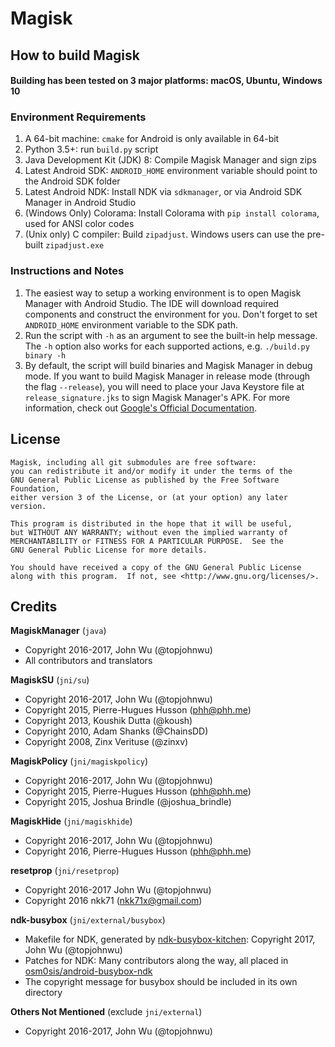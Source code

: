 # Magisk

## How to build Magisk

#### Building has been tested on 3 major platforms: macOS, Ubuntu, Windows 10

### Environment Requirements

1. A 64-bit machine: `cmake` for Android is only available in 64-bit
2. Python 3.5+: run `build.py` script
3. Java Development Kit (JDK) 8: Compile Magisk Manager and sign zips
4. Latest Android SDK: `ANDROID_HOME` environment variable should point to the Android SDK folder
5. Latest Android NDK: Install NDK via `sdkmanager`, or via Android SDK Manager in Android Studio
6. (Windows Only) Colorama: Install Colorama with `pip install colorama`, used for ANSI color codes
7. (Unix only) C compiler: Build `zipadjust`. Windows users can use the pre-built `zipadjust.exe`

### Instructions and Notes

1. The easiest way to setup a working environment is to open Magisk Manager with Android Studio. The IDE will download required components and construct the environment for you. Don't forget to set `ANDROID_HOME` environment variable to the SDK path.
2. Run the script with `-h` as an argument to see the built-in help message. The `-h` option also works for each supported actions, e.g. `./build.py binary -h`
3. By default, the script will build binaries and Magisk Manager in debug mode. If you want to build Magisk Manager in release mode (through the flag `--release`), you will need to place your Java Keystore file at `release_signature.jks` to sign Magisk Manager's APK. For more information, check out [Google's Official Documentation](https://developer.android.com/studio/publish/app-signing.html#signing-manually).


## License

```
Magisk, including all git submodules are free software:
you can redistribute it and/or modify it under the terms of the 
GNU General Public License as published by the Free Software Foundation, 
either version 3 of the License, or (at your option) any later version.

This program is distributed in the hope that it will be useful,
but WITHOUT ANY WARRANTY; without even the implied warranty of
MERCHANTABILITY or FITNESS FOR A PARTICULAR PURPOSE.  See the
GNU General Public License for more details.

You should have received a copy of the GNU General Public License
along with this program.  If not, see <http://www.gnu.org/licenses/>.
```

## Credits

**MagiskManager** (`java`)

* Copyright 2016-2017, John Wu (@topjohnwu)
* All contributors and translators

**MagiskSU** (`jni/su`)

* Copyright 2016-2017, John Wu (@topjohnwu)
* Copyright 2015, Pierre-Hugues Husson (phh@phh.me)
* Copyright 2013, Koushik Dutta (@koush)
* Copyright 2010, Adam Shanks (@ChainsDD)
* Copyright 2008, Zinx Verituse (@zinxv)

**MagiskPolicy** (`jni/magiskpolicy`)

* Copyright 2016-2017, John Wu (@topjohnwu)
* Copyright 2015, Pierre-Hugues Husson (phh@phh.me)
* Copyright 2015, Joshua Brindle (@joshua_brindle)

**MagiskHide** (`jni/magiskhide`)

* Copyright 2016-2017, John Wu (@topjohnwu)
* Copyright 2016, Pierre-Hugues Husson (phh@phh.me)

**resetprop** (`jni/resetprop`)

 * Copyright 2016-2017 John Wu (@topjohnwu)
 * Copyright 2016 nkk71 (nkk71x@gmail.com)

**ndk-busybox** (`jni/external/busybox`)

* Makefile for NDK, generated by [ndk-busybox-kitchen](https://github.com/topjohnwu/ndk-busybox-kitchen): Copyright 2017, John Wu (@topjohnwu)
* Patches for NDK: Many contributors along the way, all placed in [osm0sis/android-busybox-ndk](https://github.com/osm0sis/android-busybox-ndk)
* The copyright message for busybox should be included in its own directory

**Others Not Mentioned** (exclude `jni/external`)

* Copyright 2016-2017, John Wu (@topjohnwu)
